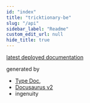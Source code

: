 ```yaml
---
id: "index"
title: "tricktionary-be"
slug: "/api"
sidebar_label: "Readme"
custom_edit_url: null
hide_title: true
---
```


[latest deployed documentation](https://dev.tricktionary.monster/help)

generated by 
- [Type Doc](https://typedoc.org),
- [Docusaurus v2](https://v2.docusaurus.io/) 
- ingenuity
